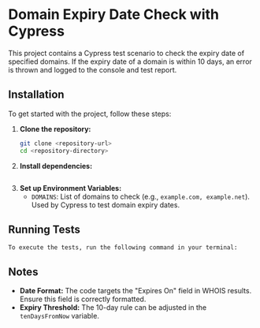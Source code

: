 # Domain Expiry Date Check with Cypress

This project contains a Cypress test scenario to check the expiry date of specified domains. If the expiry date of a domain is within 10 days, an error is thrown and logged to the console and test report.

## Installation

To get started with the project, follow these steps:

1. **Clone the repository:**
   ```bash
   git clone <repository-url>
   cd <repository-directory>
   

2. **Install dependencies:**
    ```npm install

3. **Set up Environment Variables:**
    - `DOMAINS`: List of domains to check (e.g., `example.com, example.net`). Used by Cypress to test domain expiry dates.

## Running Tests
    To execute the tests, run the following command in your terminal:

## Notes

- **Date Format:** The code targets the "Expires On" field in WHOIS results. Ensure this field is correctly formatted.
- **Expiry Threshold:** The 10-day rule can be adjusted in the `tenDaysFromNow` variable.

